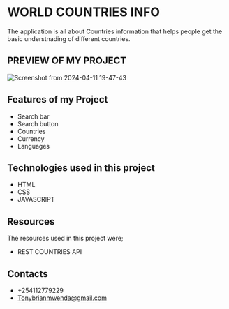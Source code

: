  # WORLD COUNTRIES INFO
The application is all about Countries information that helps people get the basic understnading of different countries.

## PREVIEW OF MY PROJECT
![Screenshot from 2024-04-11 19-47-43](https://github.com/Tonybriandev/PHASE-1-PROJECT/assets/161289086/11e931ef-2fef-482e-ae21-cde7a81a30b2)

## Features of my Project
- Search bar
- Search button
- Countries
- Currency
- Languages

## Technologies used in this project
- HTML
- CSS
- JAVASCRIPT

## Resources
The resources used in this project were;
- REST COUNTRIES API

## Contacts
- +254112779229
- Tonybrianmwenda@gmail.com






